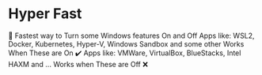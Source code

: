 # Hyper Fast

🚀 Fastest way to Turn some Windows features On and Off
Apps like: WSL2, Docker, Kubernetes, Hyper-V, Windows Sandbox and some other Works When These are On ✔️
Apps like: VMWare, VirtualBox, BlueStacks, Intel HAXM and ... Works when These are Off ❌